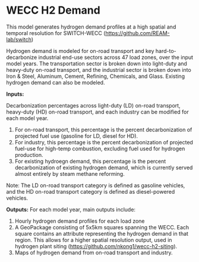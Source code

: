 # WECC H2 Demand

This model generates hydrogen demand profiles at a high spatial and temporal resolution for SWITCH-WECC (https://github.com/REAM-lab/switch)

Hydrogen demand is modeled for on-road transport and key hard-to-decarbonize industrial end-use sectors across 47 load zones, over the input model years. The transportation sector is broken down into light-duty and heavy-duty on-road transport, and the industrial sector is broken down into Iron & Steel, Aluminum, Cement, Refining, Chemicals, and Glass. Existing hydrogen demand can also be modeled.

**Inputs:**

Decarbonization percentages across light-duty (LD) on-road transport, heavy-duty (HD) on-road transport, and each industry can be modified for each model year. 

1) For on-road transport, this percentage is the percent decarbonization of projected fuel use (gasoline for LD, diesel for HD).
2) For industry, this percentage is the percent decarbonization of projected fuel-use for high-temp combustion, excluding fuel used for hydrogen production. 
3) For existing hydroegn demand, this percentage is the percent decarbonization of existing hydrogen demand, which is currently served almost entirely by steam methane reforming.

Note: The LD on-road transport category is defined as gasoline vehicles, and the HD on-road transport category is defined as diesel-powered vehicles.

**Outputs:**
For each model year, main outputs include:
1) Hourly hydrogen demand profiles for each load zone
2) A GeoPackage consisting of 5x5km squares spanning the WECC. Each square contains an attribute representing the hydrogen demand in that region. This allows for a higher spatial resolution output, used in hydrogen plant siting (https://github.com/nkong1/wecc-h2-siting).
3) Maps of hydrogen demand from on-road transport and industry.
